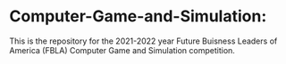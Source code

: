 # Computer-Game-and-Simulation:

This is the repository for the 2021-2022 year Future Buisness Leaders of America (FBLA) Computer Game and Simulation competition.

